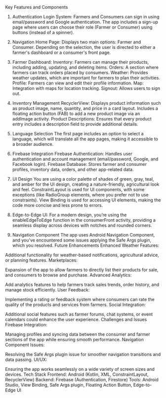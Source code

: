 Key Features and Components

1. Authentication
Login System:
Farmers and Consumers can sign in using email/password and Google authentication.
The app includes a sign-up page where users can choose their role (Farmer or Consumer) using buttons (instead of a spinner).

3. Navigation
Home Page:
Displays two main options: Farmer and Consumer.
Depending on the selection, the user is directed to either a farmer's dashboard or a consumer's front page.

4. Farmer Dashboard:
Inventory: Farmers can manage their products, including adding, updating, and deleting items.
Orders: A section where farmers can track orders placed by consumers.
Weather: Provides weather updates, which are important for farmers to plan their activities.
Profile: Farmers can view and edit their profile information.
Map: Integration with maps for location tracking.
Signout: Allows users to sign out.

5. Inventory Management
RecyclerView:
Displays product information such as product image, name, quantity, and price in a card layout.
Includes a floating action button (FAB) to add a new product image via an addImage activity.
Product Descriptions: Ensures that every product entry includes a description field to provide additional details.

7. Language Selection
The first page includes an option to select a language, which will translate all the app pages, making it accessible to a broader audience.

9. Firebase Integration
Firebase Authentication:
Handles user authentication and account management (email/password, Google, and Facebook login).
Firebase Database:
Stores farmer and consumer profiles, inventory data, orders, and other app-related data.

11. UI Design
You are using a color palette of shades of green, gray, teal, and amber for the UI design, creating a nature-friendly, agricultural look and feel.
ConstraintLayout is used for UI components, with some exceptions (like RadioGroup elements, where you prefer not to use constraints).
View Binding is used for accessing UI elements, making the code more concise and less prone to errors.

13. Edge-to-Edge UI:
For a modern design, you’re using the enableEdgeToEdge function in the consumerFront activity, providing a seamless display across devices with notches and rounded corners.

15. Navigation Component
The app uses Android Navigation Component, and you've encountered some issues applying the Safe Args plugin, which you resolved.
Future Enhancements
Enhanced Weather Features:

Additional functionality for weather-based notifications, agricultural advice, or planning features.
Marketplaces:

Expansion of the app to allow farmers to directly list their products for sale, and consumers to browse and purchase.
Advanced Analytics:

Add analytics features to help farmers track sales trends, order history, and manage stock efficiently.
User Feedback:

Implementing a rating or feedback system where consumers can rate the quality of the products and services from farmers.
Social Integration:

Additional social features such as farmer forums, chat systems, or event calendars could enhance the user experience.
Challenges and Issues
Firebase Integration:

Managing profiles and syncing data between the consumer and farmer sections of the app while ensuring smooth performance.
Navigation Component Issues:

Resolving the Safe Args plugin issue for smoother navigation transitions and data passing.
UI/UX:

Ensuring the app works seamlessly on a wide variety of screen sizes and devices.
Tech Stack
Frontend: Android (Kotlin, XML, ConstraintLayout, RecyclerView)
Backend: Firebase (Authentication, Firestore)
Tools: Android Studio, View Binding, Safe Args plugin, Floating Action Button, Edge-to-Edge UI
